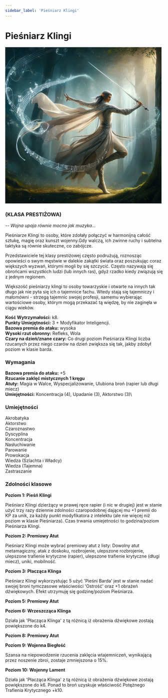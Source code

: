 ```yaml
---
sidebar_label: 'Pieśniarz Klingi'
---
```



# Pieśniarz Klingi

![pieśniarz klingi](../../static/img/wiki/wiki-klasy/piesniarz-klingi.png)

### (KLASA PRESTIŻOWA)
*-- Wojna upaja równie mocno jak muzyka...*

Pieśniarze Klingi to osoby, które zdołały połączyć w harmonijną całość sztukę, magię oraz kunszt wojenny.Gdy walczą, ich zwinne ruchy i subtelna taktyka są równie skuteczne, co zabójcze.

Przedstawiciele tej klasy prestiżowej często podrużują, roznosząc opowieści o swym męstwie w dalekie zakątki świata oraz poszukując coraz większych wyzwań, którymi mogli by się szczycić. Często nazywają się obrońcami wszystkich ludzi (lub innych ras), gdyż rzadko kiedy związują się z jednym regionem.

Większość pieśniarzy klingi to osoby towarzyskie i otwarte na innych tak długo jak nie pyta się ich o tajemnice fachu. Wtedy stają się tajemniczy i małomówni - strzegą tajemnic swojej profesji, samemu wybierając wartościowe osoby, którym mogą przekazać tą więdzę, by nie zaginęła w ciągu wieków.

**Kość Wytrzymałości:** k8.\
**Punkty Umiejętności:** 3 + Modyfikator Inteligencji.\
**Bazowa premia do ataku:** wysoka\
**Wysoki rzut obronny:** Refleks, Wola\
**Czary na dzień/znane czary:** Co drugi poziom Pieśniarza Klingi liczba rzucanych przez niego czarów na dzień zwiększa się tak, jakby zdobył poziom w klasie barda.

### Wymagania
**Bazowa premia do ataku:** +5\
**Rzucanie zaklęć mistycznych 1 kręgu**\
**Atuty:** Magia w Walce, Wyspecjalizowanie, Ulubiona broń (rapier lub długi miecz)\
**Umiejętności:** Koncentracja (4), Upadanie (3), Aktorstwo (3)\


### Umiejętności
Akrobatyka\
Aktorstwo\
Czaroznastwo\
Dyscyplina\
Koncentracja\
Nasłuchiwanie\
Parowanie\
Prowokacja\
Wiedza (Szlachta i Władcy)\
Wiedza (Tajemna)\
Zastraszanie

### Zdolności klasowe

**Poziom 1: Pieśń Klingi**

Pieśniarz Klingi dzierżący w prawej ręce rapier (i nic w drugiej) jest w stanie użyć trzy razy dziennie zdolności czaropodobnej dającej mu +1 premii do KP za unik, za każdy punkt modyfikatora z intelektu (ale nie więcej niż poziom w klasie Pieśniarza). Czas trwania umiejetności to godzina/poziom Pieśniarza Klingi.

**Poziom 2: Premiowy Atut**

Pieśniarz Klingi może wybrać premiowy atut z listy: Dowolny atut metamagiczny, atak z doskoku, rozbrojenie, ulepszone rozbrojenie, ulepszone trafienie krytyczne (rapier), ulepszone trafienie krytyczne (długi miecz), uniki, mobilność.

**Poziom 3: Płacząca Klinga**

Pieśniarz Klingi wykorzystując 5 użyć 'Pieśni Barda' jest w stanie nadać swojej broni tymczasowe właściwości 'Ostrość' oraz +1 obrażeń dźwiękowych. Efekt utrzymuję się godzinę/poziom Pieśniarza.

**Poziom 5: Premiowy Atut**

**Poziom 6: Wrzeszcząca Klinga**

Działa jak 'Płacząca Klinga' z tą różnicą iż obrażenia dźwiękowe zostają powiększone do k4.

**Poziom 8: Premiowy Atut**

**Poziom 9: Wojenna Biegłość**

Szansa na niepowodzenie rzucenia zaklęcia wtajemniczeń, wynikającą przez noszenie zbroi, zostaje zmniejszona o 15%.

**Poziom 10: Wojenny Lament**

Działa jak 'Płacząca Klinga' z tą różnicą iż obrażenia dźwiękowe zostają powiększone do k6. Ponad to broń uzyskuje właściwość Potężnego Trafienia Krytycznego +k10.
